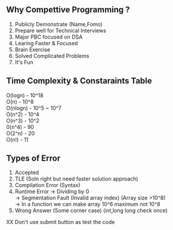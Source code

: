 ## Why Compettive Programming ?
1. Publicly Demonstrate (Name,Fomo)
2. Prepare well for Technical Interviews
3. Major PBC focused on DSA
4. Learing Faster & Focused
5. Brain Exercise
6. Solved Complicated Problems
7. It's Fun


## Time Complexity & Constaraints Table

O(logn)    - 10^18 <br>
O(n)       - 10^8 <br>
O(nlogn)   - 10^5 ~ 10^7 <br>
O(n^2)     - 10^4 <br>
O(n^3)     - 10^2 <br>
0(n^4)     - 90 <br>
O(2^n)     - 20 <br>
O(n!)      - 11 <br>


## Types of Error

1. Accepted
2. TLE (Soln right but need faster solution approach)
3. Compilation Error (Syntax)
4. Runtime Error 
   -> Dividing by 0 <br> 
   -> Segmentation Fault (Invalid array index) (Array size >10^8) <br>
   -> In a function we can make array 10^6 maximum not 10^8  <br>
5. Wrong Answer (Some corner case) (int,long long check once)

XX Don't use submit button as test the code
